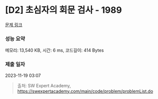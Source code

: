 # [D2] 초심자의 회문 검사 - 1989 

[문제 링크](https://swexpertacademy.com/main/code/problem/problemDetail.do?contestProbId=AV5PyTLqAf4DFAUq) 

### 성능 요약

메모리: 13,540 KB, 시간: 6 ms, 코드길이: 414 Bytes

### 제출 일자

2023-11-19 03:07



> 출처: SW Expert Academy, https://swexpertacademy.com/main/code/problem/problemList.do